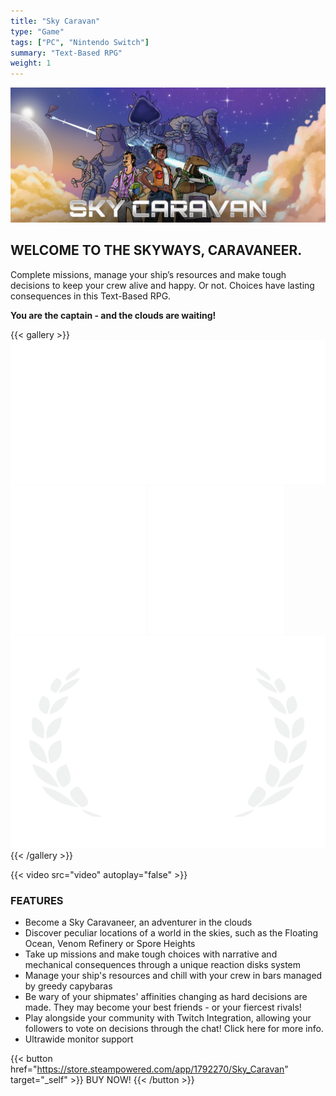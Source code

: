 ```yaml
---
title: "Sky Caravan"
type: "Game"
tags: ["PC", "Nintendo Switch"]
summary: "Text-Based RPG"
weight: 1
---
```


![sky Caravan Key Art](banner.png)

## WELCOME TO THE SKYWAYS, CARAVANEER.

Complete missions, manage your ship’s resources and make tough decisions to keep your crew alive and happy. Or not. Choices have lasting consequences in this Text-Based RPG. 

<b>You are the captain - and the clouds are waiting!</b>

{{< gallery >}}
  <img src="l1.png" class="grid-w33" />
  <img src="l2.png" class="grid-w33" />
  <img src="l3.png" class="grid-w33" />
  <img src="l4.png" class="grid-w33" />
{{< /gallery >}}

{{< video src="video" autoplay="false" >}}

### FEATURES
- Become a Sky Caravaneer, an adventurer in the clouds
- Discover peculiar locations of a world in the skies, such as the Floating Ocean, Venom Refinery or Spore Heights
- Take up missions and make tough choices with narrative and mechanical consequences through a unique reaction disks system
- Manage your ship's resources and chill with your crew in bars managed by greedy capybaras
- Be wary of your shipmates' affinities changing as hard decisions are made. They may become your best friends - or your fiercest rivals!
- Play alongside your community with Twitch Integration, allowing your followers to vote on decisions through the chat! Click here for more info.
- Ultrawide monitor support

{{< button href="https://store.steampowered.com/app/1792270/Sky_Caravan" target="_self" >}}
BUY NOW!
{{< /button >}}

<!-- {{< carousel images="gallery/*" aspectRatio="16-9" interval="2500" >}} -->